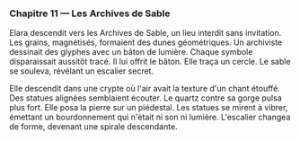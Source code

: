<!-- desire: récupérer une mémoire enfouie pour compléter la carte -->
<!-- fear: réveiller une interdiction du Régisseur -->
<!-- cost: offrir le quartz aux archives et perdre son seul repère -->

### Chapitre 11 — Les Archives de Sable
Elara descendit vers les Archives de Sable, un lieu interdit sans invitation. Les grains, magnétisés, formaient des dunes géométriques. Un archiviste dessinait des glyphes avec un bâton de lumière. Chaque symbole disparaissait aussitôt tracé. Il lui offrit le bâton. Elle traça un cercle. Le sable se souleva, révélant un escalier secret.

Elle descendit dans une crypte où l'air avait la texture d'un chant étouffé. Des statues alignées semblaient écouter. Le quartz contre sa gorge pulsa plus fort. Elle posa la pierre sur un piédestal. Les statues se mirent à vibrer, émettant un bourdonnement qui n'était ni son ni lumière. L'escalier changea de forme, devenant une spirale descendante.
